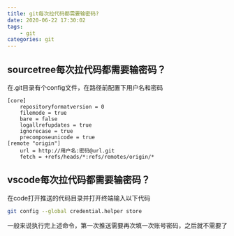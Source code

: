 ```yaml
---
title: git每次拉代码都需要输密码?
date: 2020-06-22 17:30:02
tags:
    - git
categories: git
---
```

## sourcetree每次拉代码都需要输密码？
在.git目录有个config文件，在路径前配置下用户名和密码

```
[core]
	repositoryformatversion = 0
	filemode = true
	bare = false
	logallrefupdates = true
	ignorecase = true
	precomposeunicode = true
[remote "origin"]
	url = http://用户名:密码@url.git
	fetch = +refs/heads/*:refs/remotes/origin/*
```

## vscode每次拉代码都需要输密码？
在code打开推送的代码目录并打开终端输入以下代码
```bash
git config --global credential.helper store
```
一般来说执行完上述命令，第一次推送需要再次填一次账号密码，之后就不需要了
